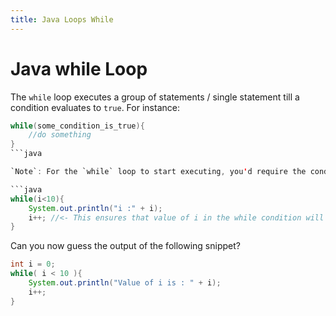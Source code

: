 ```yaml
---
title: Java Loops While
---
```

# Java while Loop

The `while` loop executes a group of statements / single statement till a condition evaluates to `true`. For instance:

```java
while(some_condition_is_true){
	//do something
}
```java

`Note`: For the `while` loop to start executing, you'd require the condition to be true. However, to exit the loop you must do something as given below (otherwise the loop will execute forever. Practically, it will run till the JVM runs out of memory).

```java
while(i<10){
	System.out.println("i :" + i);
	i++; //<- This ensures that value of i in the while condition will become more than 10 at some point thereby breaking the condition and exiting the loop.
}
```

Can you now guess the output of the following snippet?

```java
int i = 0;
while( i < 10 ){
	System.out.println("Value of i is : " + i);
	i++;
}
```
